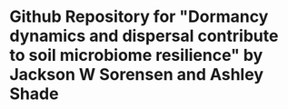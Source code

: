 # Github Repository for "Dormancy dynamics and dispersal contribute to soil microbiome resilience" by Jackson W Sorensen and Ashley Shade
